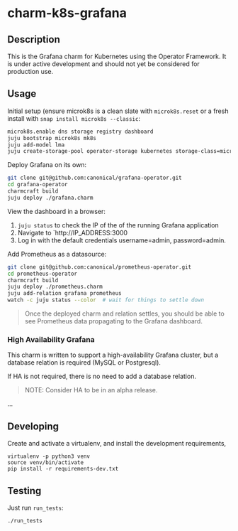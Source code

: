 # charm-k8s-grafana

## Description

This is the Grafana charm for Kubernetes using the Operator Framework. It is under active development and should not yet be considered for production use.

## Usage

Initial setup (ensure microk8s is a clean slate with `microk8s.reset` or a fresh install with `snap install microk8s --classic`:
```bash
microk8s.enable dns storage registry dashboard
juju bootstrap microk8s mk8s
juju add-model lma
juju create-storage-pool operator-storage kubernetes storage-class=microk8s-hostpath
```

Deploy Grafana on its own:
```bash
git clone git@github.com:canonical/grafana-operator.git
cd grafana-operator
charmcraft build
juju deploy ./grafana.charm
```

View the dashboard in a browser:
1. `juju status` to check the IP of the of the running Grafana application
2. Navigate to `http://IP_ADDRESS:3000
3. Log in with the default credentials username=admin, password=admin.

Add Prometheus as a datasource:
```bash
git clone git@github.com:canonical/prometheus-operator.git
cd prometheus-operator
charmcraft build
juju deploy ./prometheus.charm
juju add-relation grafana prometheus
watch -c juju status --color  # wait for things to settle down
```
> Once the deployed charm and relation settles, you should be able to see Prometheus data propagating to the Grafana dashboard.

### High Availability Grafana

This charm is written to support a high-availability Grafana cluster, but a database relation is required (MySQL or Postgresql).

If HA is not required, there is no need to add a database relation.

> NOTE: Consider HA to be in an alpha release.

...

## Developing

Create and activate a virtualenv,
and install the development requirements,

    virtualenv -p python3 venv
    source venv/bin/activate
    pip install -r requirements-dev.txt

## Testing

Just run `run_tests`:

    ./run_tests
